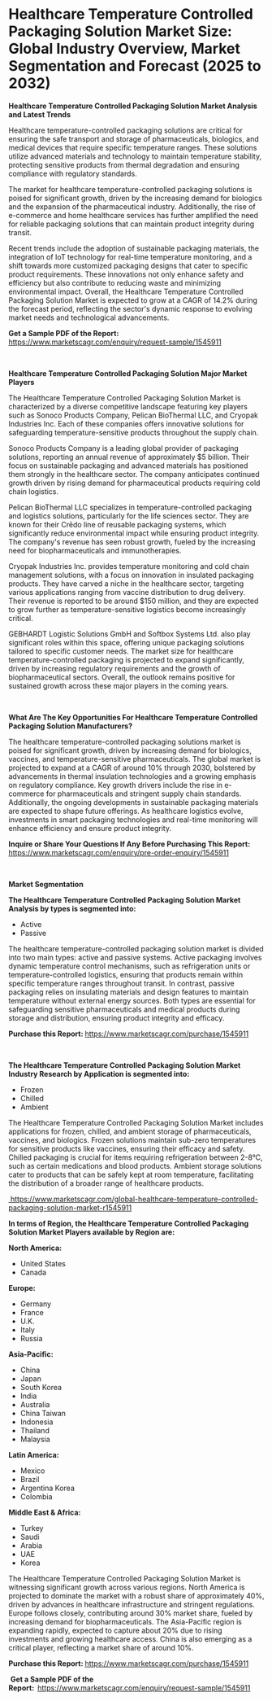<p><h1>Healthcare Temperature Controlled Packaging Solution Market Size: Global Industry Overview, Market Segmentation and Forecast (2025 to 2032)</h1></p><p><strong>Healthcare Temperature Controlled Packaging Solution Market Analysis and Latest Trends</strong></p>
<p><p>Healthcare temperature-controlled packaging solutions are critical for ensuring the safe transport and storage of pharmaceuticals, biologics, and medical devices that require specific temperature ranges. These solutions utilize advanced materials and technology to maintain temperature stability, protecting sensitive products from thermal degradation and ensuring compliance with regulatory standards.</p><p>The market for healthcare temperature-controlled packaging solutions is poised for significant growth, driven by the increasing demand for biologics and the expansion of the pharmaceutical industry. Additionally, the rise of e-commerce and home healthcare services has further amplified the need for reliable packaging solutions that can maintain product integrity during transit. </p><p>Recent trends include the adoption of sustainable packaging materials, the integration of IoT technology for real-time temperature monitoring, and a shift towards more customized packaging designs that cater to specific product requirements. These innovations not only enhance safety and efficiency but also contribute to reducing waste and minimizing environmental impact. Overall, the Healthcare Temperature Controlled Packaging Solution Market is expected to grow at a CAGR of 14.2% during the forecast period, reflecting the sector's dynamic response to evolving market needs and technological advancements.</p></p>
<p><strong>Get a Sample PDF of the Report:&nbsp;</strong> <a href="https://www.marketscagr.com/enquiry/request-sample/1545911?utm_campaign=3039&utm_medium=2&utm_source=Github&utm_content=ia&utm_term=14042025&utm_id=healthcare-temperature-controlled-packaging-solution">https://www.marketscagr.com/enquiry/request-sample/1545911</a></p>
<p>&nbsp;</p>
<p><strong>Healthcare Temperature Controlled Packaging Solution Major Market Players</strong></p>
<p><p>The Healthcare Temperature Controlled Packaging Solution Market is characterized by a diverse competitive landscape featuring key players such as Sonoco Products Company, Pelican BioThermal LLC, and Cryopak Industries Inc. Each of these companies offers innovative solutions for safeguarding temperature-sensitive products throughout the supply chain.</p><p>Sonoco Products Company is a leading global provider of packaging solutions, reporting an annual revenue of approximately $5 billion. Their focus on sustainable packaging and advanced materials has positioned them strongly in the healthcare sector. The company anticipates continued growth driven by rising demand for pharmaceutical products requiring cold chain logistics.</p><p>Pelican BioThermal LLC specializes in temperature-controlled packaging and logistics solutions, particularly for the life sciences sector. They are known for their Crēdo line of reusable packaging systems, which significantly reduce environmental impact while ensuring product integrity. The company's revenue has seen robust growth, fueled by the increasing need for biopharmaceuticals and immunotherapies.</p><p>Cryopak Industries Inc. provides temperature monitoring and cold chain management solutions, with a focus on innovation in insulated packaging products. They have carved a niche in the healthcare sector, targeting various applications ranging from vaccine distribution to drug delivery. Their revenue is reported to be around $150 million, and they are expected to grow further as temperature-sensitive logistics become increasingly critical.</p><p>GEBHARDT Logistic Solutions GmbH and Softbox Systems Ltd. also play significant roles within this space, offering unique packaging solutions tailored to specific customer needs. The market size for healthcare temperature-controlled packaging is projected to expand significantly, driven by increasing regulatory requirements and the growth of biopharmaceutical sectors. Overall, the outlook remains positive for sustained growth across these major players in the coming years.</p></p>
<p>&nbsp;</p>
<p><strong>What Are The Key Opportunities For Healthcare Temperature Controlled Packaging Solution Manufacturers?</strong></p>
<p><p>The healthcare temperature-controlled packaging solutions market is poised for significant growth, driven by increasing demand for biologics, vaccines, and temperature-sensitive pharmaceuticals. The global market is projected to expand at a CAGR of around 10% through 2030, bolstered by advancements in thermal insulation technologies and a growing emphasis on regulatory compliance. Key growth drivers include the rise in e-commerce for pharmaceuticals and stringent supply chain standards. Additionally, the ongoing developments in sustainable packaging materials are expected to shape future offerings. As healthcare logistics evolve, investments in smart packaging technologies and real-time monitoring will enhance efficiency and ensure product integrity.</p></p>
<p><strong>Inquire or Share Your Questions If Any Before Purchasing This Report:</strong> <a href="https://www.marketscagr.com/enquiry/pre-order-enquiry/1545911?utm_campaign=3039&utm_medium=2&utm_source=Github&utm_content=ia&utm_term=14042025&utm_id=healthcare-temperature-controlled-packaging-solution">https://www.marketscagr.com/enquiry/pre-order-enquiry/1545911</a></p>
<p>&nbsp;</p>
<p><strong>Market Segmentation</strong></p>
<p><strong>The Healthcare Temperature Controlled Packaging Solution Market Analysis by types is segmented into:</strong></p>
<p><ul><li>Active</li><li>Passive</li></ul></p>
<p><p>The healthcare temperature-controlled packaging solution market is divided into two main types: active and passive systems. Active packaging involves dynamic temperature control mechanisms, such as refrigeration units or temperature-controlled logistics, ensuring that products remain within specific temperature ranges throughout transit. In contrast, passive packaging relies on insulating materials and design features to maintain temperature without external energy sources. Both types are essential for safeguarding sensitive pharmaceuticals and medical products during storage and distribution, ensuring product integrity and efficacy.</p></p>
<p><strong>Purchase this Report:&nbsp;</strong><a href="https://www.marketscagr.com/purchase/1545911?utm_campaign=3039&utm_medium=2&utm_source=Github&utm_content=ia&utm_term=14042025&utm_id=healthcare-temperature-controlled-packaging-solution">https://www.marketscagr.com/purchase/1545911</a></p>
<p>&nbsp;</p>
<p><strong>The Healthcare Temperature Controlled Packaging Solution Market Industry Research by Application is segmented into:</strong></p>
<p><ul><li>Frozen</li><li>Chilled</li><li>Ambient</li></ul></p>
<p><p>The Healthcare Temperature Controlled Packaging Solution Market includes applications for frozen, chilled, and ambient storage of pharmaceuticals, vaccines, and biologics. Frozen solutions maintain sub-zero temperatures for sensitive products like vaccines, ensuring their efficacy and safety. Chilled packaging is crucial for items requiring refrigeration between 2-8°C, such as certain medications and blood products. Ambient storage solutions cater to products that can be safely kept at room temperature, facilitating the distribution of a broader range of healthcare products.</p></p>
<p><a href="https://www.marketscagr.com/global-healthcare-temperature-controlled-packaging-solution-market-r1545911?utm_campaign=3039&utm_medium=2&utm_source=Github&utm_content=ia&utm_term=14042025&utm_id=healthcare-temperature-controlled-packaging-solution">&nbsp;https://www.marketscagr.com/global-healthcare-temperature-controlled-packaging-solution-market-r1545911</a></p>
<p><strong>In terms of Region, the Healthcare Temperature Controlled Packaging Solution Market Players available by Region are:</strong></p>
<p>
    <p> <strong> North America: </strong>
        <ul>
            <li>United States</li>
            <li>Canada</li>
        </ul>
        </p> 
    <p> <strong> Europe: </strong>
        <ul>
            <li>Germany</li>
            <li>France</li>
            <li>U.K.</li>
            <li>Italy</li>
            <li>Russia</li>
        </ul>
        </p> 
    <p> <strong> Asia-Pacific: </strong>
        <ul>
            <li>China</li>
            <li>Japan</li>
            <li>South Korea</li>
            <li>India</li>
            <li>Australia</li>
            <li>China Taiwan</li>
            <li>Indonesia</li>
            <li>Thailand</li>
            <li>Malaysia</li>
        </ul>
        </p> 
    <p> <strong> Latin America: </strong>
        <ul>
            <li>Mexico</li>
            <li>Brazil</li>
            <li>Argentina Korea</li>
            <li>Colombia</li>
        </ul>
        </p> 
    <p> <strong> Middle East & Africa: </strong>
        <ul>
            <li>Turkey</li>
            <li>Saudi</li>
            <li>Arabia</li>
            <li>UAE</li>
            <li>Korea</li>
        </ul>
    </p>
    </p>
<p><p>The Healthcare Temperature Controlled Packaging Solution Market is witnessing significant growth across various regions. North America is projected to dominate the market with a robust share of approximately 40%, driven by advances in healthcare infrastructure and stringent regulations. Europe follows closely, contributing around 30% market share, fueled by increasing demand for biopharmaceuticals. The Asia-Pacific region is expanding rapidly, expected to capture about 20% due to rising investments and growing healthcare access. China is also emerging as a critical player, reflecting a market share of around 10%.</p></p>
<p><strong>Purchase this Report: </strong><a href="https://www.marketscagr.com/purchase/1545911?utm_campaign=3039&utm_medium=2&utm_source=Github&utm_content=ia&utm_term=14042025&utm_id=healthcare-temperature-controlled-packaging-solution">https://www.marketscagr.com/purchase/1545911</a></p>
<p>&nbsp;<strong>Get a Sample PDF of the Report:&nbsp;&nbsp;</strong><a href="https://www.marketscagr.com/enquiry/request-sample/1545911?utm_campaign=3039&utm_medium=2&utm_source=Github&utm_content=ia&utm_term=14042025&utm_id=healthcare-temperature-controlled-packaging-solution">https://www.marketscagr.com/enquiry/request-sample/1545911</a></p>
<p><strong></strong></p>
<p><p></p><p></p><p></p></p>
